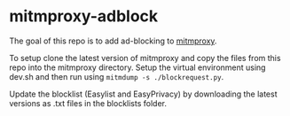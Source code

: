 # mitmproxy-adblock

The goal of this repo is to add ad-blocking to
[mitmproxy](https://github.com/mitmproxy/mitmproxy/).

To setup clone the latest version of mitmproxy and copy the files from this
repo into the mitmproxy directory.  Setup the virtual environment using dev.sh
and then run using `mitmdump -s ./blockrequest.py`.

Update the blocklist (Easylist and EasyPrivacy) by downloading the latest
versions as .txt files in the blocklists folder.
